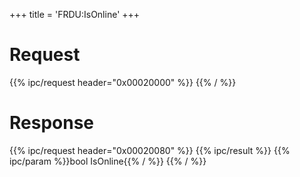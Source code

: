 +++
title = 'FRDU:IsOnline'
+++

# Request

{{% ipc/request header="0x00020000" %}}
{{% / %}}

# Response

{{% ipc/request header="0x00020080" %}}
{{% ipc/result %}}
{{% ipc/param %}}bool IsOnline{{% / %}}
{{% / %}}
